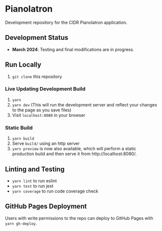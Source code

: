 # Pianolatron

Development repository for the CIDR Pianolatron application.

## Development Status

- **March 2024**: Testing and final modifications are in progress.

## Run Locally

1. `git clone` this repository

### Live Updating Development Build

1. `yarn`
1. `yarn dev` (This will run the development server and reflect your changes to
   the page as you save files)
1. Visit `localhost:8080` in your browser

### Static Build

1. `yarn build`
1. Serve `build/` using an http server
1. `yarn preview` is now also available, which will perform a static production
   build and then serve it from http://localhost:8080/.

## Linting and Testing

- `yarn lint` to run eslint
- `yarn test` to run jest
- `yarn coverage` to run code coverage check

## GitHub Pages Deployment

Users with write permissions to the repo can deploy to GitHub Pages with `yarn gh-deploy`.
